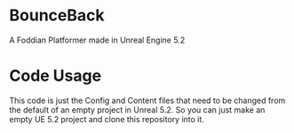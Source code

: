 # BounceBack
A Foddian Platformer made in Unreal Engine 5.2

# Code Usage
This code is just the Config and Content files that need to be changed from the default of an empty project in Unreal 5.2. So you can just make an empty UE 5.2 project and clone this repository into it.
